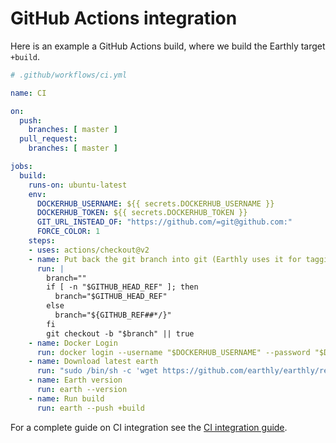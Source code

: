 
# GitHub Actions integration

Here is an example a GitHub Actions build, where we build the Earthly target `+build`.

```yml
# .github/workflows/ci.yml

name: CI

on:
  push:
    branches: [ master ]
  pull_request:
    branches: [ master ]

jobs:
  build:
    runs-on: ubuntu-latest
    env:
      DOCKERHUB_USERNAME: ${{ secrets.DOCKERHUB_USERNAME }}
      DOCKERHUB_TOKEN: ${{ secrets.DOCKERHUB_TOKEN }}
      GIT_URL_INSTEAD_OF: "https://github.com/=git@github.com:"
      FORCE_COLOR: 1
    steps:
    - uses: actions/checkout@v2
    - name: Put back the git branch into git (Earthly uses it for tagging)
      run: |
        branch=""
        if [ -n "$GITHUB_HEAD_REF" ]; then
          branch="$GITHUB_HEAD_REF"
        else
          branch="${GITHUB_REF##*/}"
        fi
        git checkout -b "$branch" || true
    - name: Docker Login
      run: docker login --username "$DOCKERHUB_USERNAME" --password "$DOCKERHUB_TOKEN"
    - name: Download latest earth
      run: "sudo /bin/sh -c 'wget https://github.com/earthly/earthly/releases/download/v0.3.0/earth-linux-amd64 -O /usr/local/bin/earth && chmod +x /usr/local/bin/earth'"
    - name: Earth version
      run: earth --version
    - name: Run build
      run: earth --push +build
```

For a complete guide on CI integration see the [CI integration guide](../guides/ci-integration.md).
